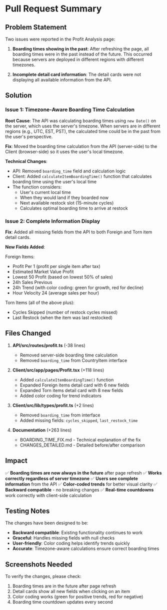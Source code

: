 # Pull Request Summary

## Problem Statement

Two issues were reported in the Profit Analysis page:

1. **Boarding times showing in the past**: After refreshing the page, all boarding times were in the past instead of the future. This occurred because servers are deployed in different regions with different timezones.

2. **Incomplete detail card information**: The detail cards were not displaying all available information from the API.

## Solution

### Issue 1: Timezone-Aware Boarding Time Calculation

**Root Cause**: The API was calculating boarding times using `new Date()` on the server, which uses the server's timezone. When servers are in different regions (e.g., UTC, EST, PST), the calculated time could be in the past from the user's perspective.

**Fix**: Moved the boarding time calculation from the API (server-side) to the Client (browser-side) so it uses the user's local timezone.

**Technical Changes**:
- API: Removed `boarding_time` field and calculation logic
- Client: Added `calculateItemBoardingTime()` function that calculates boarding time using the user's local time
- The function considers:
  - User's current local time
  - When they would land if they boarded now
  - Next available restock slot (15-minute cycles)
  - Calculates optimal boarding time to arrive at restock

### Issue 2: Complete Information Display

**Fix**: Added all missing fields from the API to both Foreign and Torn item detail cards.

**New Fields Added**:

Foreign Items:
- Profit Per 1 (profit per single item after tax)
- Estimated Market Value Profit
- Lowest 50 Profit (based on lowest 50% of sales)
- 24h Sales Previous
- 24h Trend (with color coding: green for growth, red for decline)
- Hour Velocity 24 (average sales per hour)

Torn Items (all of the above plus):
- Cycles Skipped (number of restock cycles missed)
- Last Restock (when the item was last restocked)

## Files Changed

1. **API/src/routes/profit.ts** (-38 lines)
   - Removed server-side boarding time calculation
   - Removed `boarding_time` from CountryItem interface

2. **Client/src/app/pages/Profit.tsx** (+118 lines)
   - Added `calculateItemBoardingTime()` function
   - Expanded Foreign items detail card with 6 new fields
   - Expanded Torn items detail card with 8 new fields
   - Added color coding for trend indicators

3. **Client/src/lib/types/profit.ts** (+2 lines)
   - Removed `boarding_time` from interface
   - Added missing fields: `cycles_skipped`, `last_restock_time`

4. **Documentation** (+263 lines)
   - BOARDING_TIME_FIX.md - Technical explanation of the fix
   - CHANGES_DETAILED.md - Detailed before/after comparison

## Impact

✅ **Boarding times are now always in the future** after page refresh
✅ **Works correctly regardless of server timezone**
✅ **Users see complete information** from the API
✅ **Color-coded trends** for better visual clarity
✅ **Backward compatible** - no breaking changes
✅ **Real-time countdowns** work correctly with client-side calculation

## Testing Notes

The changes have been designed to be:
- **Backward compatible**: Existing functionality continues to work
- **Graceful**: Handles missing fields with null checks
- **User-friendly**: Color coding helps identify trends quickly
- **Accurate**: Timezone-aware calculations ensure correct boarding times

## Screenshots Needed

To verify the changes, please check:
1. Boarding times are in the future after page refresh
2. Detail cards show all new fields when clicking on an item
3. Color coding works (green for positive trends, red for negative)
4. Boarding time countdown updates every second
